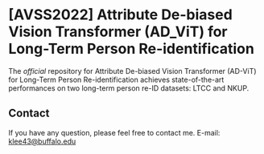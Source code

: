# [AVSS2022] Attribute De-biased Vision Transformer (AD_ViT) for Long-Term Person Re-identification
The *official* repository for Attribute De-biased Vision Transformer (AD-ViT) for Long-Term Person Re-identification achieves state-of-the-art performances on two long-term person re-ID datasets: LTCC and NKUP.

## Contact

If you have any question, please feel free to contact me. 
E-mail: [klee43@buffalo.edu](mailto:klee43@buffalo.edu)
